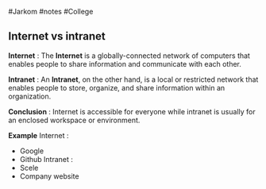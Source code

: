 #Jarkom #notes #College 
## Internet vs intranet
**Internet** : The **Internet** is a globally-connected network of computers that enables people to share information and communicate with each other. 

**Intranet** : An **Intranet**, on the other hand, is a local or restricted network that enables people to store, organize, and share information within an organization. 

**Conclusion** : Internet is accessible for everyone while intranet is usually for an enclosed workspace or environment.

**Example**
Internet : 
- Google
- Github
Intranet :
- Scele
- Company website
